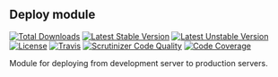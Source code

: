 Deploy module
--
[![Total Downloads](https://poser.pugx.org/webcms2/deploy-module/downloads.png)](https://packagist.org/packages/webcms2/deploy-module)
[![Latest Stable Version](https://poser.pugx.org/webcms2/deploy-module/v/stable.png)](https://github.com/webcms2/deploy-module/releases)
[![Latest Unstable Version](https://poser.pugx.org/webcms2/deploy-module/v/unstable.png)](https://packagist.org/packages/webcms2/deploy-module)
[![License](https://poser.pugx.org/webcms2/deploy-module/license.png)](https://packagist.org/packages/webcms2/deploy-module)
[![Travis](https://travis-ci.org/ufik/deploy-module.png)](https://travis-ci.org/ufik/deploy-module.png)
[![Scrutinizer Code Quality](https://scrutinizer-ci.com/g/ufik/deploy-module/badges/quality-score.png?b=master)](https://scrutinizer-ci.com/g/ufik/deploy-module/?branch=master)
[![Code Coverage](https://scrutinizer-ci.com/g/ufik/deploy-module/badges/coverage.png?b=master)](https://scrutinizer-ci.com/g/ufik/deploy-module/?branch=master)

Module for deploying from development server to production servers.
